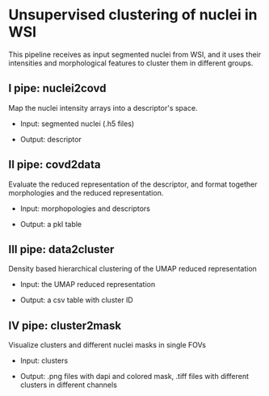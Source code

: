 # Unsupervised clustering of nuclei in WSI 

This pipeline receives as input segmented nuclei from WSI, and it uses their intensities and morphological features to cluster them in different groups.

## I pipe: nuclei2covd
Map the nuclei intensity arrays into a descriptor's space.

* Input: segmented nuclei (.h5 files)

* Output: descriptor

## II pipe: covd2data
Evaluate the reduced representation of the descriptor, 
and format together morphologies and the reduced representation.

* Input: morphopologies and descriptors

* Output: a pkl table

## III pipe: data2cluster

Density based hierarchical clustering of the UMAP reduced representation

* Input: the UMAP reduced representation

* Output: a csv table with cluster ID

## IV pipe: cluster2mask
Visualize clusters and different nuclei masks in single FOVs 

* Input: clusters

* Output: .png files with dapi and colored mask, .tiff files with different clusters in different channels

